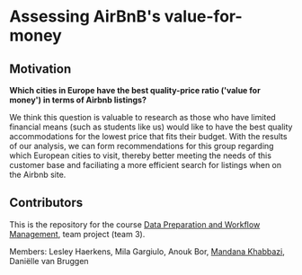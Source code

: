 # Assessing AirBnB's value-for-money

## Motivation

__Which cities in Europe have the best quality-price ratio ('value for money') in terms of Airbnb listings?__

We think this question is valuable to research as those who have limited financial means (such as students like us) would like to have the best quality accommodations for the lowest price that fits their budget. With the results of our analysis, we can form recommendations for this group regarding which European cities to visit, thereby better meeting the needs of this customer base and faciliating a more efficient search for listings when on the Airbnb site. 

## Contributors

This is the repository for the course [Data Preparation and Workflow Management](https://dprep.hannesdatta.com), team project (team 3). 

Members: Lesley Haerkens, Mila Gargiulo, Anouk Bor, [Mandana Khabbazi](https://github.com/Mandanakhabbazi), Daniëlle van Bruggen

